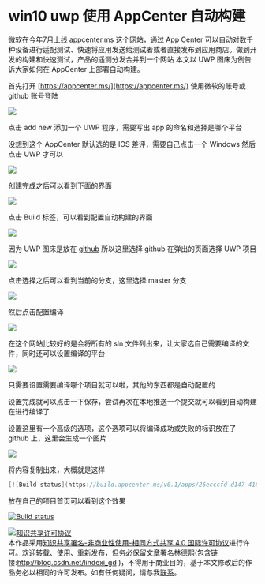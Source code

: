 
# win10 uwp 使用 AppCenter 自动构建

微软在今年7月上线 appcenter.ms 这个网站，通过 App Center 可以自动对数千种设备进行适配测试、快速将应用发送给测试者或者直接发布到应用商店。做到开发的构建和快速测试，产品的遥测分发合并到一个网站
本文以 UWP 图床为例告诉大家如何在 AppCenter 上部署自动构建。

<!--more-->


<!-- 标签：uwp,DevOps,AzureDevOps -->

首先打开 [https://appcenter.ms/](https://appcenter.ms/) 使用微软的账号或 github 账号登陆

<!-- ![](image/win10 uwp 使用 AppCenter 自动构建/win10 uwp 使用 AppCenter 自动构建0.png) -->

![](http://image.acmx.xyz/lindexi%2F2018116201329903)

点击 add new 添加一个 UWP 程序，需要写出 app 的命名和选择是哪个平台

没想到这个 AppCenter 默认选的是 IOS 差评，需要自己点击一个 Windows 然后点击 UWP 才可以

<!-- ![](image/win10 uwp 使用 AppCenter 自动构建/win10 uwp 使用 AppCenter 自动构建1.png) -->

![](http://image.acmx.xyz/lindexi%2F2018116201455717)

创建完成之后可以看到下面的界面

<!-- ![](image/win10 uwp 使用 AppCenter 自动构建/win10 uwp 使用 AppCenter 自动构建2.png) -->

![](http://image.acmx.xyz/lindexi%2F20181162016472)

点击 Build 标签，可以看到配置自动构建的界面

<!-- ![](image/win10 uwp 使用 AppCenter 自动构建/win10 uwp 使用 AppCenter 自动构建3.png) -->

![](http://image.acmx.xyz/lindexi%2F2018116201730107)

因为 UWP 图床是放在 [github](https://github.com/lindexi/uwp) 所以这里选择 github 在弹出的页面选择 UWP 项目

<!-- ![](image/win10 uwp 使用 AppCenter 自动构建/win10 uwp 使用 AppCenter 自动构建4.png) -->

![](http://image.acmx.xyz/lindexi%2F2018116201918333)

点击选择之后可以看到当前的分支，这里选择 master 分支

<!-- ![](image/win10 uwp 使用 AppCenter 自动构建/win10 uwp 使用 AppCenter 自动构建5.png) -->

![](http://image.acmx.xyz/lindexi%2F2018116201957962)

然后点击配置编译

<!-- ![](image/win10 uwp 使用 AppCenter 自动构建/win10 uwp 使用 AppCenter 自动构建6.png) -->

![](http://image.acmx.xyz/lindexi%2F2018116202027669)

在这个网站比较好的是会将所有的 sln 文件列出来，让大家选自己需要编译的文件，同时还可以设置编译的平台

<!-- ![](image/win10 uwp 使用 AppCenter 自动构建/win10 uwp 使用 AppCenter 自动构建7.png) -->

![](http://image.acmx.xyz/lindexi%2F201811620211923)

只需要设置需要编译哪个项目就可以啦，其他的东西都是自动配置的

设置完成就可以点击一下保存，尝试再次在本地推送一个提交就可以看到自动构建在进行编译了

设置这里有一个高级的选项，这个选项可以将编译成功或失败的标识放在了 github 上，这里会生成一个图片

<!-- ![](image/win10 uwp 使用 AppCenter 自动构建/win10 uwp 使用 AppCenter 自动构建8.png) -->

![](http://image.acmx.xyz/lindexi%2F2018116202312684)

将内容复制出来，大概就是这样

```csharp
[![Build status](https://build.appcenter.ms/v0.1/apps/26ecccfd-d147-4189-93ea-3d765a276176/branches/master/badge)](https://appcenter.ms)
```

放在自己的项目首页可以看到这个效果

[![Build status](https://build.appcenter.ms/v0.1/apps/ac2f6c8e-9024-48be-9451-b1ca9c4949d0/branches/master/badge)](https://appcenter.ms)





<a rel="license" href="http://creativecommons.org/licenses/by-nc-sa/4.0/"><img alt="知识共享许可协议" style="border-width:0" src="https://licensebuttons.net/l/by-nc-sa/4.0/88x31.png" /></a><br />本作品采用<a rel="license" href="http://creativecommons.org/licenses/by-nc-sa/4.0/">知识共享署名-非商业性使用-相同方式共享 4.0 国际许可协议</a>进行许可。欢迎转载、使用、重新发布，但务必保留文章署名[林德熙](http://blog.csdn.net/lindexi_gd)(包含链接:http://blog.csdn.net/lindexi_gd )，不得用于商业目的，基于本文修改后的作品务必以相同的许可发布。如有任何疑问，请与我[联系](mailto:lindexi_gd@163.com)。